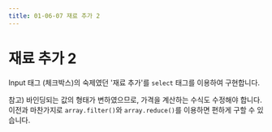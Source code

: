 ```yaml
---
title: 01-06-07 재료 추가 2
---
```


# 재료 추가 2

Input 태그 (체크박스)의 숙제였던 '재료 추가'를 `select` 태그를 이용하여 구현합니다.  
  
참고) 바인딩되는 값의 형태가 변하였으므로, 가격을 계산하는 수식도 수정해야 합니다. 이전과 마찬가지로 `array.filter()`와 `array.reduce()`를 이용하면 편하게 구할 수 있습니다.